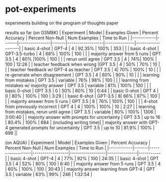 # pot-experiments
 experiments building on the program of thoughts paper

 results so far (on GSM8K)
 | Experiment | Model | Examples Given | Percent Accuracy | Percent Non-Null | Num Examples | Time to Run |
 |------------|-------|----------------|-------|------------------|---------------|-------------------|
 | basic 4-shot  | GPT-4 | 4 | 92.35%           | 100%             | 353          | |
 | basic 4-shot | GPT-3.5-turbo | 4 | 68%           | 100%             | 100          | |
 | majority answer from 5 runs | GPT 3.5 | 4 | 80% |100% | 100 | |
 | rerun until agree | GPT 3.5 | 4 | 74%| 100% | 100 | 12:26 |
 | teacher feedback when wrong |GPT 3.5 | 4 | 50% | 70% | 10 | |
 | teacher feedback w/ GPT-4 as teacher | GPT 3.5 |  4| 70% | 100% | 10 | |
 | re-generate when disagreement | GPT 3.5 | 4 | 60% | 90% | 10 | |
  | learning from mistakes | GPT 3.5 | variable | 76% | 98% | 100 | |
 | learning from mistakes w/ majority answer | GPT 3.5 | variable | 81% | 100% | 100 | |
  | basic 0-shot | GPT 3.5 | 0 | 50% | 60% | 10 | 0:44 |
 | basic 0-shot | GPT 4 | 0 | 80% | 100% | 100 | 3:29 |
 | basic 8-shot | GPT-3.5 | 8|  66% | 97% | 100 | |
 | majority answer from 5 runs | GPT 3.5 | 8 | 76% | 100% | 100 | |
  | 4-shot from previously incorrect | GPT 4 | 4 | 100% | 100% | 10 | 2:27 |
  | learning from mistakes, rerun until agree | GPT 3.5 | variable | 80% | 100% | 1306 | 3:00:40 |
  | majority answer with prompts for uncertainty | GPT 3.5 | up to 16 | 80.4% | 100% | 684 | (including writing time)|
  | majority answer with GPT-4 generated prompts for uncertainty | GPT 3.5 | up to 10 | 81.9% | 100% | 698 ||



(on AQUA)
  | Experiment | Model | Examples Given | Percent Accuracy | Percent Non-Null | Num Examples | Time to Run |
 |------------|-------|------------------|------------------|------------------|---------------|-----------|
 | basic 4-shot | GPT-4 | 4 | 77% | 92% | 100 | 24:35 |
 | basic 4-shot | GPT 3.5 | 4 | 52% | 80% | 100 | 6:40 |
 | majority answer from 5 runs | GPT 3.5 | 4 | 60% | 100% |  100 | 30:43 |
 | majority answer learning from GPT-4 | GPT 3.5 | variable | 63% | 99% | 246 | 1:32:54 |
